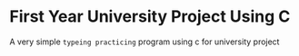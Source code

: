 # First Year University Project Using C
A very simple `typeing practicing` program using c for university project
